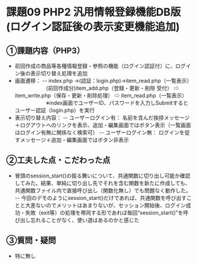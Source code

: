 # 課題09 PHP2 汎用情報登録機能DB版(ログイン認証後の表示変更機能追加)
## ①課題内容（PHP3）
- 前回作成の商品等各種情報登録・参照の機能（ログイン認証付）に、ログイン後の表示切り替え処理を追加
- 画面遷移：
-- index.php →(認証：login.php)→item_read.php（一覧表示）
　　　　　　(前回作成分)item_add.php（登録・更新・削除 受付） ⇨ item_write.php（保存・更新・削除処理） ⇨  item_read.php（一覧表示）
　　　　　　※index画面でユーザーID、パスワードを入力しSubmitするとユーザー認証（login.php）を実行
- 表示切り替え内容：
-- ユーザーログイン有： 名前を含んだ挨拶メッセージ＋ログアウトへのリンクを表示、追加・編集画面ではボタン表示（一覧画面はログイン有無に関係なく検索可）
-- ユーザーログイン無： ログインを促すメッセージ＋追加・編集画面ではボタン非表示
      
## ②工夫した点・こだわった点
- 冒頭のsession_start()の振る舞いについて、共通関数に切り出し可能か確認してみた。結果、単純に切り出し先でそれを含む関数を新たに作成しても、共通関数ファイル内で直接呼び出し（関数化無し）でも問題なく動作した。
-- 今回のデモのようにsession_start()だけであれば、共通関数を呼び出すことと大差ないのでメリットはあまりないが、セッション開始後、ログイン成功・失敗（exit等）の処理を帯同する形であれば毎回”session_start()”を呼び出し忘れることがなく、使い道はあるのかと感じた

## ③質問・疑問
- 特に無し
